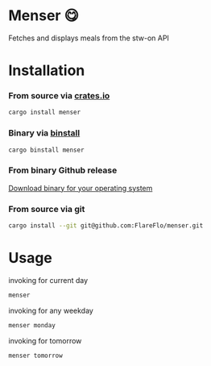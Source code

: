 # Menser 😋
Fetches and displays meals from the stw-on API

# Installation

### From source via [crates.io](https://crates.io/crates/menser)
```sh
cargo install menser
```

### Binary via [binstall](https://github.com/cargo-bins/cargo-binstall)
```sh
cargo binstall menser
```

### From binary Github release
[Download binary for your operating system](https://github.com/FlareFlo/menser/releases)

### From source via git
```sh
cargo install --git git@github.com:FlareFlo/menser.git
```


# Usage

invoking for current day
```sh
menser
```

invoking for any weekday
```sh
menser monday
```

invoking for tomorrow
```sh
menser tomorrow
```
